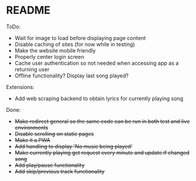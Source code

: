 # README

ToDo: 
- Wait for image to load before displaying page content
- Disable caching of sites (for now while in testing)
- Make the website mobile friendly
- Properly center login screen
- Cache user authentication so not needed when accessing app as a returning user
- Offline functionality? Display last song played?

Extensions:
- Add web scraping backend to obtain lyrics for currently playing song

Done: 
- ~~Make redirect general so the same code can be run in both test and live environments~~
- ~~Disable scrolling on static pages~~
- ~~Make it a PWA~~
- ~~Add handling to display 'No music being played'~~
- ~~Make currently playing get request every minute and update if changed song~~
- ~~Add play/pause functionality~~
- ~~Add skip/previous track functionality~~